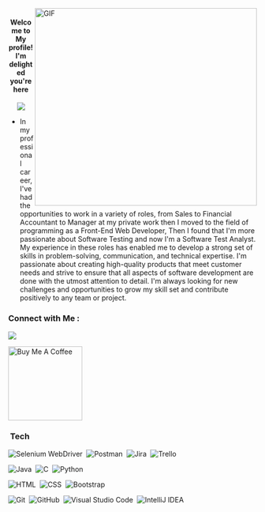 <img align="right" alt="GIF" src="https://github.com/abhisheknaiidu/abhisheknaiidu/blob/master/code.gif?raw=true" width="450" height="400" />

<h4 align="center">
  Welcome to My profile! I'm delighted you're here 
<!--   <img src="https://media.giphy.com/media/hvRJCLFzcasrR4ia7z/giphy.gif" width="30"> -->
</h4>

<!-- Typing SVG by DenverCoder1 - https://github.com/DenverCoder1/readme-typing-svg -->
<p align="center">
  <a href="https://github.com/DenverCoder1/readme-typing-svg"><img src="https://readme-typing-svg.herokuapp.com/?lines=Software-Test-Automation;Passionate-About-Technology;Very-Ambitious;Always%20learning%20new%20things&font=Fira%20Code&center=true&width=440&height=45&color=f75c7e&vCenter=true&size=22"></a>
</p> 

- In my professional career, I've had the opportunities to work in a variety of roles, from Sales to Financial Accountant to Manager at my private work then I moved to the field of programming as a Front-End Web Developer, Then I found that I'm more passionate about Software Testing and now I'm a Software Test Analyst.
My experience in these roles has enabled me to develop a strong set of skills in problem-solving, communication, and technical expertise. 
I'm passionate about creating high-quality products that meet customer needs and strive to ensure that all aspects of software development are done with the utmost attention to detail. 
I'm always looking for new challenges and opportunities to grow my skill set and contribute positively to any team or project.

### Connect with Me :

<a href="https://linkedin.com/in/ahmedelgebali/" target="_blank"><img src="https://img.shields.io/badge/-Ahmed%20Elgebali-0077B5?style=for-the-badge&logo=Linkedin&logoColor=white"/></a>

<a href="https://www.buymeacoffee.com/ahmedelgebali" target="_blank"><img src="https://cdn.buymeacoffee.com/buttons/v2/default-red.png" alt="Buy Me A Coffee" width="150" ></a>


###  &nbsp;Tech 
![Selenium WebDriver](https://img.shields.io/badge/-Selenium-05122A?style=flat&logo=selenium)&nbsp;
![Postman](https://img.shields.io/badge/-Postman-05122A?style=flat&logo=postman&logoColor=1572B6)&nbsp;
![Jira](https://img.shields.io/badge/-Jira-05122A?style=flat&logo=jira&logoColor=1572B6)&nbsp;
![Trello](https://img.shields.io/badge/-Trello-05122A?style=flat&logo=trello&logoColor=1572B6)&nbsp;

![Java](https://img.shields.io/badge/-Java-05122A?style=flat&logo=java)&nbsp;
![C](https://img.shields.io/badge/-C-05122A?style=flat&logo=c)&nbsp;
![Python](https://img.shields.io/badge/-Python%20-05122A?style=flat&logo=python)&nbsp;

![HTML](https://img.shields.io/badge/-HTML-05122A?style=flat&logo=HTML5)&nbsp;
![CSS](https://img.shields.io/badge/-CSS-05122A?style=flat&logo=CSS3&logoColor=1572B6)&nbsp;
![Bootstrap](https://img.shields.io/badge/-Bootstrap-05122A?style=flat&logo=bootstrap&logoColor=563D7C)&nbsp;

![Git](https://img.shields.io/badge/-Git-05122A?style=flat&logo=git)&nbsp;
![GitHub](https://img.shields.io/badge/-GitHub-05122A?style=flat&logo=github)&nbsp;
![Visual Studio Code](https://img.shields.io/badge/-Visual%20Studio%20Code-05122A?style=flat&logo=visual-studio-code&logoColor=007ACC)&nbsp;
![IntelliJ IDEA](https://img.shields.io/badge/-IntelliJ-05122A?style=flat&logo=IntelliJ-idea&logoColor=007ACC)&nbsp;


